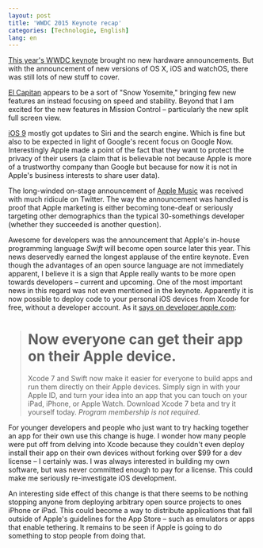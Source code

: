 ```yaml
---
layout: post
title: 'WWDC 2015 Keynote recap'
categories: [Technologie, English]
lang: en
---
```


[This year's WWDC keynote](http://www.apple.com/live/2015-june-event/) brought no new hardware announcements. But with the announcement of new versions of OS X, iOS and watchOS, there was still lots of new stuff to cover.

[El Capitan](http://www.apple.com/osx/elcapitan-preview/) appears to be a sort of "Snow Yosemite," bringing few new features an instead focusing on speed and stability. Beyond that I am excited for the new features in Mission Control – particularly the new split full screen view.

[iOS 9](http://www.apple.com/ios/ios9-preview/) mostly got updates to Siri and the search engine. Which is fine but also to be expected in light of Google's recent focus on Google Now. Interestingly Apple made a point of the fact that they want to protect the privacy of their users (a claim that is believable not because Apple is more of a trustworthy company than Google but because for now it is not in Apple's business interests to share user data).

The long-winded on-stage announcement of [Apple Music](http://www.theverge.com/2015/6/8/8729481/apple-music-streaming-service-wwdc-15) was received with much ridicule on Twitter. The way the announcement was handled is proof that Apple marketing is either becoming tone-deaf or seriously targeting other demographics than the typical 30-somethings developer (whether they succeeded is another question).

Awesome for developers was the announcement that Apple's in-house programming language *Swift* will become open source later this year. This news deservedly earned the longest applause of the entire keynote. Even though the advantages of an open source language are not immediately apparent, I believe it is a sign that Apple really wants to be more open towards developers – current and upcoming. One of the most important news in this regard was not even mentioned in the keynote. Apparently it is now possible to deploy code to your personal iOS devices from Xcode for free, without a developer account. As it [says on developer.apple.com](https://developer.apple.com/xcode/):

> # Now everyone can get their app on their Apple device.
> Xcode 7 and Swift now make it easier for everyone to build apps and run them directly on their Apple devices. Simply sign in with your Apple ID, and turn your idea into an app that you can touch on your iPad, iPhone, or Apple Watch. Download Xcode 7 beta and try it yourself today. *Program membership is not required.*

For younger developers and people who just want to try hacking together an app for their own use this change is huge. I wonder how many people were put off from delving into Xcode because they couldn't even deploy install their app on their own devices without forking over $99 for a dev license – I certainly was. I was always interested in building my own software, but was never committed enough to pay for a license. This could make me seriously re-investigate iOS development.

An interesting side effect of this change is that there seems to be nothing stopping anyone from deploying arbitrary open source projects to ones iPhone or iPad. This could become a way to distribute applications that fall outside of Apple's guidelines for the App Store – such as emulators or apps that enable tethering. It remains to be seen if Apple is going to do something to stop people from doing that.